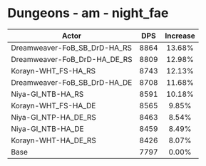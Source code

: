 # Dungeons - am - night_fae
| Actor | DPS | Increase |
|---|:---:|:---:|
|Dreamweaver-FoB_SB_DrD-HA_RS|8864|13.68%|
|Dreamweaver-FoB_DrD-HA_DE_RS|8809|12.98%|
|Korayn-WHT_FS-HA_RS|8743|12.13%|
|Dreamweaver-FoB_SB_DrD-HA_DE|8708|11.68%|
|Niya-GI_NTB-HA_RS|8591|10.18%|
|Korayn-WHT_FS-HA_DE|8565|9.85%|
|Niya-GI_NTP-HA_DE_RS|8463|8.54%|
|Niya-GI_NTB-HA_DE|8459|8.49%|
|Korayn-WHT-HA_DE_RS|8426|8.07%|
|Base|7797|0.00%|
